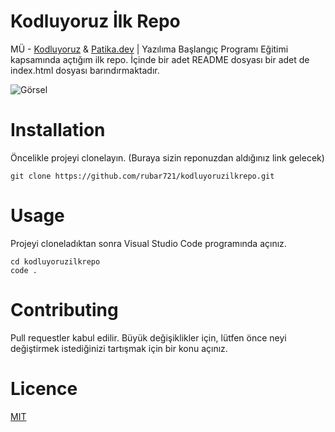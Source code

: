 
# Kodluyoruz İlk Repo
MÜ - [Kodluyoruz](https://kodluyoruz.org/tr/kodluyoruz/) & [Patika.dev](https://app.patika.dev/paths) | Yazılıma Başlangıç Programı Eğitimi kapsamında açtığım ilk repo. İçinde bir adet README dosyası bir adet de index.html dosyası barındırmaktadır.

![Görsel](https://yunti.files.wordpress.com/2016/02/manzara_05_tam35-blogspot-com.jpg)

# Installation
Öncelikle projeyi clonelayın. (Buraya sizin reponuzdan aldığınız link gelecek)

```
git clone https://github.com/rubar721/kodluyoruzilkrepo.git
```

# Usage
Projeyi cloneladıktan sonra Visual Studio Code programında açınız.

```
cd kodluyoruzilkrepo
code .
```
# Contributing
Pull requestler kabul edilir. Büyük değişiklikler için, lütfen önce neyi değiştirmek istediğinizi tartışmak için bir konu açınız.

# Licence

[MIT](https://choosealicense.com/licenses/mit/)

